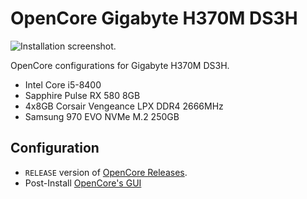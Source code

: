 # OpenCore Gigabyte H370M DS3H

![Installation screenshot.](https://github.com/hendraanggrian/OpenCore-Gigabyte-H370M-DS3H/raw/assets/screenshot.png)

OpenCore configurations for Gigabyte H370M DS3H.

- Intel Core i5-8400
- Sapphire Pulse RX 580 8GB
- 4x8GB Corsair Vengeance LPX DDR4 2666MHz
- Samsung 970 EVO NVMe M.2 250GB

## Configuration

- `RELEASE` version of [OpenCore Releases](https://github.com/acidanthera/OpenCorePkg/releases).
- Post-Install [OpenCore's GUI](https://dortania.github.io/OpenCore-Post-Install/cosmetic/gui.html)
